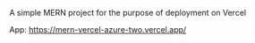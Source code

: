 A simple MERN project for the purpose of deployment on Vercel

App: https://mern-vercel-azure-two.vercel.app/
